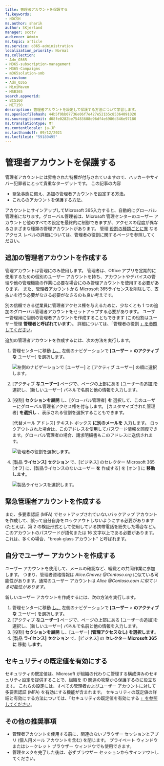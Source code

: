 ```yaml
---
title: 管理者アカウントを保護する
f1.keywords:
- NOCSH
ms.author: sharik
author: SKjerland
manager: scotv
audience: Admin
ms.topic: article
ms.service: o365-administration
localization_priority: Normal
ms.collection:
- Adm_O365
- M365-subscription-management
- M365-Campaigns
- m365solution-smb
ms.custom:
- Adm_O365
- MiniMaven
- MSB365
search.appverid:
- BCS160
- MET150
description: 管理者アカウントを設定して保護する方法について学習します。
ms.openlocfilehash: 44b5f9bb07736e06f7e427e521b5c85364091020
ms.sourcegitcommit: d08fe0282be75483608e96df4e6986d346e97180
ms.translationtype: MT
ms.contentlocale: ja-JP
ms.lasthandoff: 09/12/2021
ms.locfileid: "59180495"
---
```

# <a name="protect-your-administrator-accounts"></a>管理者アカウントを保護する

管理者アカウントには昇格された特権が付与されていますので、ハッカーやサイバー犯罪者にとって貴重なターゲットです。 この記事の内容

- 緊急事態に備え、追加の管理者アカウントを設定する方法。
- これらのアカウントを保護する方法。

アカウントにサインアップしてMicrosoft 365入力すると、自動的にグローバル管理者になります。グローバル管理者は、Microsoft 管理センターのユーザー アカウントと他のすべての設定を最終的に制御できますが、アクセスの程度が異なるさまざまな種類の管理アカウントがあります。 管理 [役割の種類ごとに異](/office365/admin/add-users/about-admin-roles) なるアクセス レベルの詳細については、管理者の役割に関するページを参照してください。

## <a name="create-additional-admin-accounts"></a>追加の管理者アカウントを作成する

管理アカウントは管理にのみ使用します。 管理者は、Office アプリを定期的に使用するための個別のユーザー アカウントを持ち、アカウントやデバイスの管理や他の管理機能の作業に必要な場合にのみ管理アカウントを使用する必要があります。 また、管理者アカウントから Microsoft 365ライセンスを削除して、支払いを行う必要がなさる必要がなさるのも良い考えです。

別の信頼できる従業員に管理者アクセス権を与えるために、少なくとも 1 つの追加のグローバル管理者アカウントをセットアップする必要があります。 ユーザー管理用に個別の管理者アカウントを作成することもできます (この役割はユーザー管理 **管理者と呼ばれています**)。 詳細については、「管理者の役割 [」を参照してください](/office365/admin/add-users/about-admin-roles)。

追加の管理者アカウントを作成するには、次の方法を実行します。

 1. 管理センターに移動 <a href="https://go.microsoft.com/fwlink/p/?linkid=837890" target="_blank">し、</a> 左側のナビゲーションで **[ユーザー** \> **のアクティブな** ユーザー] を選択します。

    ![左側のナビゲーションで [ユーザー] と [アクティブ ユーザー] の順に選択します。](../media/Activeusers.png)

 2. [アクティブ **なユーザー]** ページで、ページの上部にある [ユーザーの追加]を選択し、[新しいユーザー] パネルで名前と他の情報を入力します。
 3. [役割] **セクションを展開** し、[グローバル管理者] **を** 選択して、このユーザーにグローバル管理者アクセス権を付与します。 [カスタマイズされた管理者] **を選択し** 、表示される役割を選択することもできます。

    [代替メール アドレス] テキスト ボックス **に別のメールを** 入力します。 ロックアウトされた場合は、このアドレスを使用してパスワード情報を回復できます。グローバル管理者の場合、請求明細書もこのアドレスに送信されます。

    ![管理者の役割を選択します。](../media/adminroles.png)

 4. [製品 **ライセンス] セクション** で、[ビジネス] のセレクター Microsoft 365  [オフ] に、[製品ライセンスのないユーザー **を** 作成する] を [オン **]** に **移動します**。

    ![製品ライセンスを選択します。](../media/productlicense.png)

## <a name="create-an-emergency-admin-account"></a>緊急管理者アカウントを作成する

また、多要素認証 (MFA) でセットアップされていないバックアップ アカウントを作成して、誤って自分自身をロックアウトしないようにする必要があります (たとえば、第 2 の検証形式として使用している携帯電話を紛失した場合など)。 このアカウントのパスワードが語句または 16 文字以上である必要があります。 これは、多くの場合、"break-glass アカウント" と呼ばれます。

## <a name="create-a-user-account-for-yourself"></a>自分でユーザー アカウントを作成する

ユーザー アカウントを使用して、メールの確認など、組織との共同作業に参加します。 つまり、管理者資格情報は  *Alice.Chavez <span></span> @Contoso.org* に似ている可能性があります。通常のユーザー アカウントは *Alice <span></span> @Contoso.com に似ている可能性があります*。

新しいユーザー アカウントを作成するには、次の方法を実行します。

1. 管理センターに移動 <a href="https://go.microsoft.com/fwlink/p/?linkid=837890" target="_blank">し、</a> 左側のナビゲーションで **[ユーザー** \> **のアクティブな** ユーザー] を選択します。
2. [アクティブ **なユーザー]** ページで、ページの上部にある [ユーザーの追加]を選択し、[新しいユーザー] パネルで名前と他の情報を入力します。
3. [役割] **セクションを展開** し、[ユーザー] **(管理アクセスなし) を選択します**。
4. [製品 **ライセンス] セクション** で、[ビジネス] の **セレクター Microsoft 365に** 移動 **します**。

## <a name="turn-on-security-defaults"></a>セキュリティの既定値を有効にする

セキュリティの既定値は、Microsoft が組織の代わりに管理する構成済みのセキュリティ設定を提供することで、組織を ID 関連の攻撃から保護するのに役立ちます。 これらの設定には、すべての管理者およびユーザー アカウントに対して多要素認証 (MFA) を有効にする機能が含まれます。 セキュリティの既定値の詳細と有効にする方法については、「セキュリティの既定値を有効にする [」を参照してください](m365-campaigns-conditional-access.md)。

## <a name="additional-recommendations"></a>その他の推奨事項

- 管理者アカウントを使用する前に、関連のないブラウザー セッションとアプリ (個人用メール アカウントを含む) を閉じます。 プライベート ウィンドウまたはシークレット ブラウザー ウィンドウでも使用できます。
- 管理タスクを完了した後は、必ずブラウザー セッションからサインアウトしてください。
